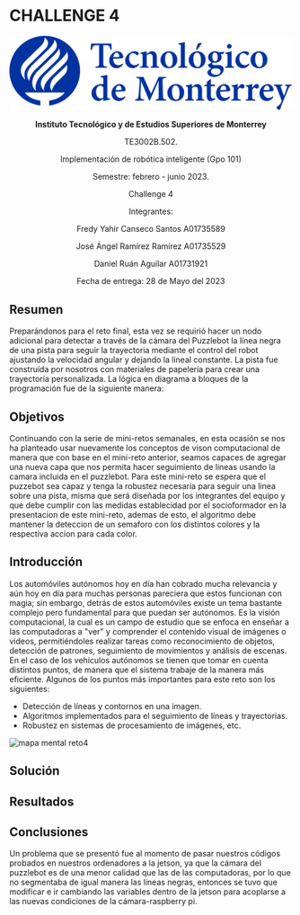 # CHALLENGE 4

<p align="center">
  <img src="https://github.com/engelSprt/Retos_Manchester_Robotics/blob/main/Challenge%201/Imagenes/tecnologico-de-monterrey-blue.png" />
</p>

**<p align="center">Instituto Tecnológico y de Estudios Superiores de Monterrey</p>**
<p align="center">TE3002B.502.</p>
<p align="center">Implementación de robótica inteligente (Gpo 101)</p>
<p align="center">Semestre: febrero - junio 2023.</p>
<p align="center">Challenge 4</p>
<p align="center">Integrantes:</p>
<p align="center">Fredy Yahir Canseco Santos     A01735589</p>
<p align="center">José Ángel Ramírez Ramírez    A01735529</p>
<p align="center">Daniel Ruán Aguilar           A01731921</p>
<p align="center">Fecha de entrega: 28 de Mayo del 2023</p>


## Resumen
Preparándonos para el reto final, esta vez se requirió hacer un nodo adicional para detectar a través de la cámara del Puzzlebot la línea negra de una pista para seguir la trayectoria mediante el control del robot ajustando la velocidad angular y dejando la lineal constante. La pista fue construída por nosotros con materiales de papelería para crear una trayectoría personalizada. La lógica en diagrama a bloques de la programación fue de la siguiente manera:
 


## Objetivos

Continuando con la serie de mini-retos semanales, en esta ocasión se nos ha planteado usar nuevamente los conceptos de vison computacional de manera que con base en el mini-reto anterior, seamos capaces de agregar una nueva capa que nos permita hacer seguimiento de lineas usando la camara incluida en el puzzlebot.
Para este mini-reto se espera que el puzzebot sea capaz y tenga la robustez necesaria para seguir una linea sobre una pista, misma que será diseñada por los integrantes del equipo y que debe cumplir con las medidas establecidad por el socioformador en la presentacion de este mini-reto, ademas de esto, el algoritmo debe mantener la deteccion de un semaforo con los distintos colores y la respectiva accion para cada color. 


## Introducción 

Los automóviles autónomos hoy en día han cobrado mucha relevancia y aún hoy en día para muchas personas pareciera que estos funcionan con magia; sin embargo, detrás de estos automóviles existe un tema bastante complejo pero fundamental para que puedan ser autónomos. Es la visión computacional, la cual es un campo de estudio que se enfoca en enseñar a las computadoras a "ver" y comprender el contenido visual de imágenes o videos, permitiéndoles realizar tareas como reconocimiento de objetos, detección de patrones, seguimiento de movimientos y análisis de escenas. En el caso de los vehículos autónomos se tienen que tomar en cuenta distintos puntos, de manera que el sistema trabaje de la manera más eficiente. Algunos de los puntos más importantes para este reto son los siguientes:

* Detección de líneas y contornos en una imagen.
* Algoritmos implementados para el seguimiento de líneas y trayectorias.
* Robustez en sistemas de procesamiento de imágenes, etc.

![mapa mental reto4](https://github.com/engelSprt/Implementacion_de_Robotica_Inteligente/assets/100887194/f4a8d9a2-09ab-49c0-9422-c32dca103cb1)


## Solución


## Resultados



## Conclusiones

Un problema que se presentó fue al momento de pasar nuestros códigos probados en nuestros ordenadores a la jetson, ya que la cámara del puzzlebot es de una menor calidad que las de las computadoras, por lo que no segmentaba de igual manera las líneas negras, entonces se tuvo que modificar e ir cambiando las variables dentro de la jetson para acoplarse a las nuevas condiciones de la cámara-raspberry pi.
